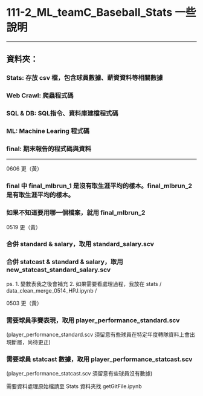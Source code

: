 # 111-2_ML_teamC_Baseball_Stats 一些說明

-----
## 資料夾：
### Stats: 存放 csv 檔，包含球員數據、薪資資料等相關數據
### Web Crawl: 爬蟲程式碼
### SQL & DB: SQL指令、資料庫建檔程式碼
### ML: Machine Learing 程式碼
### final: 期末報告的程式碼與資料
-----
0606 更（黃）
### final 中 final_mlbrun_1 是沒有取生涯平均的樣本。final_mlbrun_2是有取生涯平均的樣本。
### 如果不知道要用哪一個檔案，就用 final_mlbrun_2

0519 更（黃）
### 合併 standard & salary，取用 standard_salary.scv
### 合併 statcast & standard & salary，取用 new_statcast_standard_salary.scv
ps. 1. 變數表我之後會補充 2. 如果需要看處理過程，我放在 stats / data_clean_merge_0514_HPJ.ipynb /
<br>

0503 更（黃）
### 需要球員季賽表現，取用 player_performance_standard.scv
(player_performance_standard.scv 須留意有些球員在特定年度轉隊資料上會出現斷層，尚待更正)<br>
### 需要球員 statcast 數據，取用 player_performance_statcast.scv
(player_performance_statcast.scv 須留意有些球員沒有數據)<br>

需要資料處理原始檔請至 Stats 資料夾找 getGitFile.ipynb
